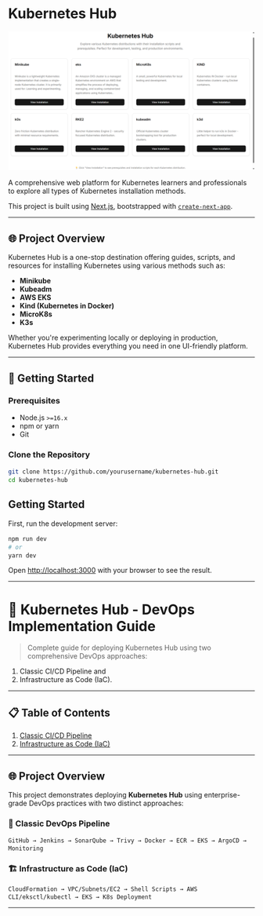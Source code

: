 # Kubernetes Hub

![Kubernetes Hub](./public/app.png)

A comprehensive web platform for Kubernetes learners and professionals to explore all types of Kubernetes installation methods. 

This project is built using [Next.js](https://nextjs.org), bootstrapped with [`create-next-app`](https://nextjs.org/docs/app/api-reference/cli/create-next-app).

---

## 🌐 Project Overview

Kubernetes Hub is a one-stop destination offering guides, scripts, and resources for installing Kubernetes using various methods such as:

- **Minikube**
- **Kubeadm**
-  **AWS EKS**
- **Kind (Kubernetes in Docker)**
- **MicroK8s**
- **K3s**

Whether you're experimenting locally or deploying in production, Kubernetes Hub provides everything you need in one UI-friendly platform.

---

## 🚀 Getting Started

### Prerequisites

- Node.js `>=16.x`
- npm or yarn
- Git

### Clone the Repository

```bash
git clone https://github.com/yourusername/kubernetes-hub.git
cd kubernetes-hub
```

## Getting Started

First, run the development server:

```bash
npm run dev
# or
yarn dev
```

Open [http://localhost:3000](http://localhost:3000) with your browser to see the result.

---

# 🚀 Kubernetes Hub - DevOps Implementation Guide 


> Complete guide for deploying Kubernetes Hub using two comprehensive DevOps approaches:
1. Classic CI/CD Pipeline and
2. Infrastructure as Code (IaC).

---

## 📋 Table of Contents

1. [Classic CI/CD Pipeline](https://github.com/GhanshyamRamole/k8s-Hub-app/blob/main/Classic-DevOps.md)
2. [Infrastructure as Code (IaC)](https://github.com/GhanshyamRamole/k8s-Hub-app/blob/main/IaC-deployment.md)


---

## 🌐 Project Overview

This project demonstrates deploying **Kubernetes Hub** using enterprise-grade DevOps practices with two distinct approaches:

### 🔄 Classic DevOps Pipeline
```
GitHub → Jenkins → SonarQube → Trivy → Docker → ECR → EKS → ArgoCD → Monitoring
```

### 🏗️ Infrastructure as Code (IaC)
```
CloudFormation → VPC/Subnets/EC2 → Shell Scripts → AWS CLI/eksctl/kubectl → EKS → K8s Deployment
```

---
